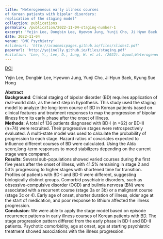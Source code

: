 ```yaml
---
title: "Heterogeneous early illness courses
of Korean patients with bipolar disorders:
replication of the staging model"
collection: publications
permalink: /publication/2022-11-04-staging-number-1
excerpt: 'Yejin Lee, Dongbin Lee, Hyewon Jung, Yunji Cho, Ji Hyun Baek, Kyung Sue Hong'
date: 2022-11-04
venue: 'BMC Psychiatry'
#slidesurl: 'http://academicpages.github.io/files/slides1.pdf'
paperurl: 'http://yejinelly.github.io/files/staging.pdf'
#citation: 'Lee, Y., Lee, D., Jung, H. et al. (2022). &quot;Heterogeneous early illness courses of Korean patients with bipolar disorders: replication of the staging model.&quot; <i>BMC Psychiatry</i>. 22, 684.'
---
```


<a class="btn btn-outline-primary btn-page-header" href="https://doi.org/https://doi.org/10.1186/s12888-022-04318-y" target="_blank" rel="noopener">
  DOI
</a>

Yejin Lee, Dongbin Lee, Hyewon Jung, Yunji Cho, Ji Hyun Baek, Kyung Sue Hong <br>

**Abstract**<br>
**Background**: Clinical staging of bipolar disorder (BD) requires application of real-world data, as the next step in hypothesis. This study used the staging model to analyze the long-term course of BD in Korean patients based on clinical features and treatment responses to map the progression of bipolar illness from its early phase after the onset of illness.<br>
**Methods**: A total of 136 patients diagnosed with BD-I (n
=62) or BD-II (n=74) were recruited. Their progressive stages were retrospectively evaluated. A multi-state model was used to calculate the probability of progression to each stage. Hazard ratios of covariates expected to influence different courses of BD were calculated. Using the Alda score,long-term responses to mood stabilizers depending on the current stage were compared.<br>
**Results**: Several sub-populations showed varied courses during the first five years after the onset of illness, with 41.5% remaining in stage 2 and 53% progressing to higher stages with shortened time for transition. Profiles of patients with BD-I and BD-II were different, suggesting biologically distinct groups. Comorbid psychiatric disorders, such as obsessive-compulsive disorder (OCD) and bulimia nervosa (BN) were associated with a recurrent course
(stage 3a or 3b) or a malignant course (stage 3c or 4). Early age of onset, shorter duration of illness, older age at the start of medication, and poor response to lithium affected the illness progression.<br>
**Conclusion**: We were able to apply the stage model based on episode recurrence patterns in early illness courses of Korean patients with BD. The stage progression pattern differed from the early phase in BD-I and BD-II patients. Psychotic comorbidity, age at onset, age at starting psychiatric treatment showed associations with the illness progression.



